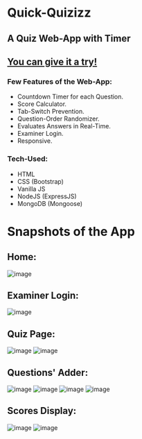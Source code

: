 # Quick-Quizizz

## A Quiz Web-App with Timer

## [You can give it a try!](https://lazy-erin-seahorse-tux.cyclic.app/)

### Few Features of the Web-App:

- Countdown Timer for each Question.
- Score Calculator.
- Tab-Switch Prevention.
- Question-Order Randomizer.
- Evaluates Answers in Real-Time.
- Examiner Login.
- Responsive.

### Tech-Used:

- HTML
- CSS (Bootstrap)
- Vanilla JS
- NodeJS (ExpressJS)
- MongoDB (Mongoose)

# Snapshots of the App
## Home:
![image](https://user-images.githubusercontent.com/89148170/205428912-d343c9a0-fde3-4307-afcd-cdcc22ee33c7.png)

## Examiner Login:
![image](https://user-images.githubusercontent.com/89148170/200059314-9e73b7d3-e467-476a-b0d4-f90c21092adc.png)

## Quiz Page:
![image](https://user-images.githubusercontent.com/89148170/200059672-b87fcd0c-cf33-432a-a8aa-0077a767611b.png)
![image](https://user-images.githubusercontent.com/89148170/200059941-c8426c64-000f-453f-a7fc-e6d74567f840.png)

## Questions' Adder:
![image](https://user-images.githubusercontent.com/89148170/200060396-19cef96e-21ca-4e1a-9321-72bac2d0bb12.png)
![image](https://user-images.githubusercontent.com/89148170/200060482-97853f3a-6e8c-4225-a6f7-3da52f2aa0cb.png)
![image](https://user-images.githubusercontent.com/89148170/200060580-372baa95-60cc-4d70-8ca7-13b6ae066614.png)
![image](https://user-images.githubusercontent.com/89148170/200060820-db05d988-77df-48b7-9e09-4bd26e45ccfc.png)

## Scores Display:
![image](https://user-images.githubusercontent.com/89148170/200061231-3f0b5f4f-630d-468b-a101-b960d8118198.png)
![image](https://user-images.githubusercontent.com/89148170/200061582-7751cb48-eb4a-42ed-a16d-49a9c25a7fe8.png)





